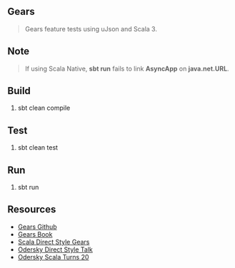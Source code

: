 Gears
-----
>Gears feature tests using uJson and Scala 3.

Note
----
>If using Scala Native, **sbt run** fails to link **AsyncApp** on **java.net.URL**.

Build
-----
1. sbt clean compile

Test
----
1. sbt clean test

Run
---
1. sbt run

Resources
---------
* [Gears Github](https://github.com/lampepfl/gears)
* [Gears Book](https://blog.nkagami.me/gears-book/introduction.html)
* [Scala Direct Style Gears](https://github.com/lampepfl/gears)
* [Odersky Direct Style Talk](https://www.youtube.com/watch?v=0Fm0y4K4YO8)
* [Odersky Scala Turns 20](https://www.youtube.com/watch?v=sNos8aGjJMA)